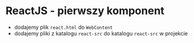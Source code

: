 # ReactJS - pierwszy komponent

- dodajemy plik `react.html` do `WebContent`
- dodajemy pliki z katalogu `react-src` do katalogu `react-src` w projekcie
